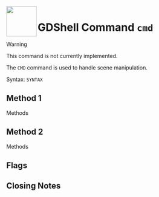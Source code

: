 <a href="https://github.com/Kubulambula/Godot-GDShell">
  <img src="https://github.com/Kubulambula/Godot-GDShell/blob/main/addons/gdshell/docs/assets/logo.png" align="left" width="80" height="80">
</a>

# GDShell Command `cmd`

> [!warning]
> This command is not currently implemented. 

The `CMD` command is used to handle scene manipulation. 

Syntax: ``SYNTAX``

## Method 1

Methods

## Method 2

Methods

## Flags

## Closing Notes

